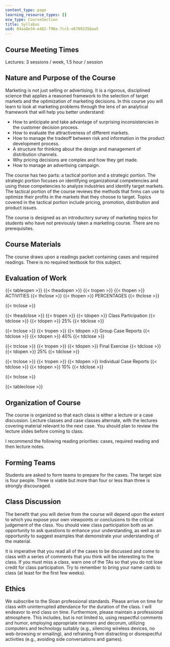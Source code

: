```yaml
---
content_type: page
learning_resource_types: []
ocw_type: CourseSection
title: Syllabus
uid: 04aa8e34-e482-f90a-7cc5-e6709235baa5
---
```


Course Meeting Times
--------------------

Lectures: 3 sessions / week, 1.5 hour / session

Nature and Purpose of the Course
--------------------------------

Marketing is not just selling or advertising. It is a rigorous, disciplined science that applies a reasoned framework to the selection of target markets and the optimization of marketing decisions. In this course you will learn to look at marketing problems through the lens of an analytical framework that will help you better understand:

*   How to anticipate and take advantage of surprising inconsistencies in the customer decision process.
*   How to evaluate the attractiveness of different markets.
*   How to manage the tradeoff between risk and information in the product development process.
*   A structure for thinking about the design and management of distribution channels.
*   Why pricing decisions are complex and how they get made.
*   How to manage an advertising campaign.

The course has two parts: a tactical portion and a strategic portion. The strategic portion focuses on identifying organizational competencies and using these competencies to analyze industries and identify target markets. The tactical portion of the course reviews the methods that firms can use to optimize their profits in the markets that they choose to target. Topics covered in the tactical portion include pricing, promotion, distribution and product issues.

The course is designed as an introductory survey of marketing topics for students who have not previously taken a marketing course. There are no prerequisites.

Course Materials
----------------

The course draws upon a readings packet containing cases and required readings. There is no required textbook for this subject.

Evaluation of Work
------------------

{{< tableopen >}}
{{< theadopen >}}
{{< tropen >}}
{{< thopen >}}
ACTIVITIES
{{< thclose >}}
{{< thopen >}}
PERCENTAGES
{{< thclose >}}

{{< trclose >}}

{{< theadclose >}}
{{< tropen >}}
{{< tdopen >}}
Class Participation
{{< tdclose >}}
{{< tdopen >}}
25%
{{< tdclose >}}

{{< trclose >}}
{{< tropen >}}
{{< tdopen >}}
Group Case Reports
{{< tdclose >}}
{{< tdopen >}}
40%
{{< tdclose >}}

{{< trclose >}}
{{< tropen >}}
{{< tdopen >}}
Final Exercise
{{< tdclose >}}
{{< tdopen >}}
25%
{{< tdclose >}}

{{< trclose >}}
{{< tropen >}}
{{< tdopen >}}
Individual Case Reports
{{< tdclose >}}
{{< tdopen >}}
10%
{{< tdclose >}}

{{< trclose >}}

{{< tableclose >}}

  

Organization of Course
----------------------

The course is organized so that each class is either a lecture or a case discussion. Lecture classes and case classes alternate, with the lectures covering material relevant to the next case. You should plan to review the lecture slides before coming to class.

I recommend the following reading priorities: cases, required reading and then lecture notes.

Forming Teams
-------------

Students are asked to form teams to prepare for the cases. The target size is four people. Three is viable but more than four or less than three is strongly discouraged.

Class Discussion
----------------

The benefit that you will derive from the course will depend upon the extent to which you expose your own viewpoints or conclusions to the critical judgement of the class. You should view class participation both as an opportunity to ask questions to enhance your understanding, as well as an opportunity to suggest examples that demonstrate your understanding of the material.

It is imperative that you read all of the cases to be discussed and come to class with a series of comments that you think will be interesting to the class. If you must miss a class, warn one of the TAs so that you do not lose credit for class participation. Try to remember to bring your name cards to class (at least for the first few weeks).

Ethics
------

We subscribe to the Sloan professional standards. Please arrive on time for class with uninterrupted attendance for the duration of the class. I will endeavor to end class on time. Furthermore, please maintain a professional atmosphere. This includes, but is not limited to, using respectful comments and humor, employing appropriate manners and decorum, utilizing computers and technology suitably (e.g., silencing wireless devices, no web-browsing or emailing), and refraining from distracting or disrespectful activities (e.g., avoiding side conversations and games).